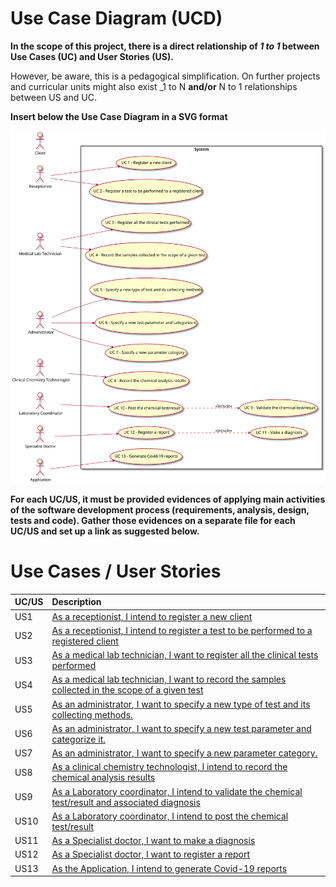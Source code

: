 # Use Case Diagram (UCD)

**In the scope of this project, there is a direct relationship of _1 to 1_ between Use Cases (UC) and User Stories (US).**

However, be aware, this is a pedagogical simplification. On further projects and curricular units might also exist _1 to N **and/or** N to 1 relationships between US and UC.

**Insert below the Use Case Diagram in a SVG format**

![Use Case Diagram](Use_Case_Diagram.svg)


**For each UC/US, it must be provided evidences of applying main activities of the software development process (requirements, analysis, design, tests and code). Gather those evidences on a separate file for each UC/US and set up a link as suggested below.**

# Use Cases / User Stories
| UC/US  | Description                                                               |                   
|:----|:------------------------------------------------------------------------|
| US1 | [As a receptionist, I intend to register a new client](US1.md)   |
| US2 | [As a receptionist, I intend to register a test to be performed to a registered client](US2.md)  |
| US3 | [As a medical lab technician, I want to register all the clinical tests performed](US3.md)|
| US4 | [As a medical lab technician, I want to record the samples collected in the scope of a given test](US4.md)|
| US5 | [As an administrator, I want to specify a new type of test and its collecting methods.](US4.md)|
| US6 | [As an administrator, I want to specify a new test parameter and categorize it.](US4.md)|
| US7 | [As an administrator, I want to specify a new parameter category.](US4.md)|
| US8 | [As a clinical chemistry technologist, I intend to record the chemical analysis results](US4.md)|
| US9 | [As a Laboratory coordinator, I intend to validate the chemical test/result and associated diagnosis](US4.md)|
| US10 | [As a Laboratory coordinator, I intend to post the chemical test/result](US4.md)|
| US11 | [As a Specialist doctor, I want to make a diagnosis](US4.md)|
| US12 | [As a Specialist doctor, I want to register a report](US4.md)|
| US13 | [As the Application, I intend to generate Covid-19 reports](US4.md)|

